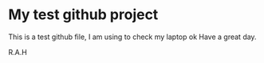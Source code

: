 # My test github project
This is a test github file, I am using to check my laptop ok Have a great day.

R.A.H